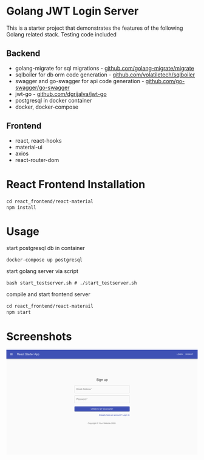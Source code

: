 # Golang JWT Login Server

This is a starter project that demonstrates the features of the following Golang related stack. Testing code included

## Backend
- golang-migrate for sql migrations - [github.com/golang-migrate/migrate](https://github.com/golang-migrate/migrate)
- sqlboiler for db orm code generation - [github.com/volatiletech/sqlboiler](https://github.com/volatiletech/sqlboiler)
- swagger and go-swagger for api code generation - [github.com/go-swagger/go-swagger](https://github.com/go-swagger/go-swagger)
- jwt-go - [github.com/dgrijalva/jwt-go](https://github.com/dgrijalva/jwt-go)
- postgresql in docker container
- docker, docker-compose

## Frontend
- react, react-hooks
- material-ui
- axios
- react-router-dom

# React Frontend Installation
```
cd react_frontend/react-material
npm install
```

# Usage

start postgresql db in container 
```
docker-compose up postgresql
```

start golang server via script
```
bash start_testserver.sh # ./start_testserver.sh
```

compile and start frontend server
```
cd react_frontend/react-materail
npm start
```

# Screenshots

![](/screenshots/screenshot_1.png?raw=true)
